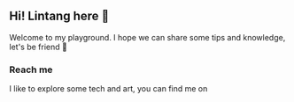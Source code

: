 <h2>Hi! Lintang here 👋</h2>
<p>Welcome to my playground. I hope we can share some tips and knowledge, let's be friend 👯 </p>

<h3>Reach me</h3>
<p>I like to explore some tech and art, you can find me on </p>
<!--
**lintangnfs/lintangnfs** is a ✨ _special_ ✨ repository because its `README.md` (this file) appears on your GitHub profile.

Here are some ideas to get you started:

- 🔭 I’m currently working on ...
- 🌱 I’m currently learning ...
- 👯 I’m looking to collaborate on ...
- 🤔 I’m looking for help with ...
- 💬 Ask me about ...
- 📫 How to reach me: ...
- 😄 Pronouns: ...
- ⚡ Fun fact: ...
-->
